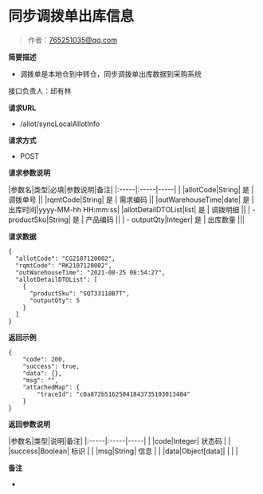 # 同步调拨单出库信息

> 作者：765251035@qq.com

**简要描述**

- 调拨单是本地仓到中转仓，同步调拨单出库数据到采购系统

接口负责人：邱有林

**请求URL**
- /allot/syncLocalAllotInfo

**请求方式**
- POST

**请求参数说明**

|参数名|类型|必填|参数说明|备注|
|:-----|:-----|-----| |
|allotCode|String| 是 | 调拨单号 ||
|rqmtCode|String| 是 | 需求编码 ||
|outWarehouseTime|date| 是 | 出库时间|yyyy-MM-hh HH:mm:ss|
|allotDetailDTOList|list| 是 | 调拨明细 ||
| - productSku|String| 是 | 产品编码 ||
| - outputQty|Integer| 是 | 出库数量 |||


**请求数据**
```
{
  "allotCode": "CG2107120002",
  "rqmtCode": "RK2107120002",
  "outWarehouseTime": "2021-08-25 08:54:27",
  "allotDetailDTOList": [
    {
      "productSku": "SQT33118B7T",
      "outputQty": 5
    }
  ]
}
```


**返回示例**

```
{
    "code": 200,
    "success": true,
    "data": {},
    "msg": "",
    "attachedMap": {
        "traceId": "c0a872b51625041843735103013484"
    }
}
```

**返回参数说明**

|参数名|类型|说明|备注|
|:-----|:-----|-----| |
|code|Integer| 状态码 |  |
|success|Boolean| 标识 |  |
|msg|String| 信息 |  |
|data|Object[data]| | | |

 **备注**

-